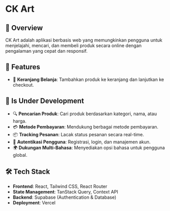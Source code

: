 # CK Art

## 📌 Overview

CK Art adalah aplikasi berbasis web yang memungkinkan pengguna untuk menjelajahi, mencari, dan membeli produk secara online dengan pengalaman yang cepat dan responsif.

## 🚀 Features

- 🛒 **Keranjang Belanja**: Tambahkan produk ke keranjang dan lanjutkan ke checkout.

## 🔨 Is Under Development

- 🔍 **Pencarian Produk**: Cari produk berdasarkan kategori, nama, atau harga.
- 💳 **Metode Pembayaran**: Mendukung berbagai metode pembayaran.
- 📦 **Tracking Pesanan**: Lacak status pesanan secara real-time.
- 🔐 **Autentikasi Pengguna**: Registrasi, login, dan manajemen akun.
- 🌍 **Dukungan Multi-Bahasa**: Menyediakan opsi bahasa untuk pengguna global.

## 🛠 Tech Stack

- **Frontend**: React, Tailwind CSS, React Router
- **State Management**: TanStack Query, Context API
- **Backend**: Supabase (Authentication & Database)
- **Deployment**: Vercel
